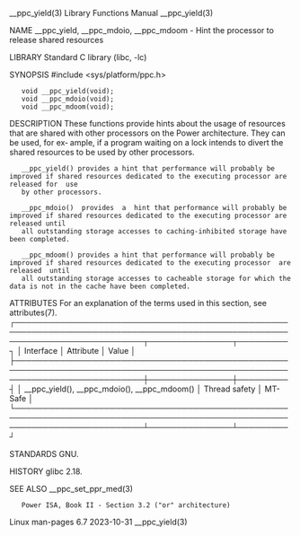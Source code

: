 __ppc_yield(3)							   Library Functions Manual							__ppc_yield(3)

NAME
       __ppc_yield, __ppc_mdoio, __ppc_mdoom - Hint the processor to release shared resources

LIBRARY
       Standard C library (libc, -lc)

SYNOPSIS
       #include <sys/platform/ppc.h>

       void __ppc_yield(void);
       void __ppc_mdoio(void);
       void __ppc_mdoom(void);

DESCRIPTION
       These  functions provide hints about the usage of resources that are shared with other processors on the Power architecture.  They can be used, for ex‐
       ample, if a program waiting on a lock intends to divert the shared resources to be used by other processors.

       __ppc_yield() provides a hint that performance will probably be improved if shared resources dedicated to the executing processor are released for  use
       by other processors.

       __ppc_mdoio()  provides	a  hint that performance will probably be improved if shared resources dedicated to the executing processor are released until
       all outstanding storage accesses to caching-inhibited storage have been completed.

       __ppc_mdoom() provides a hint that performance will probably be improved if shared resources dedicated to the executing processor  are  released	 until
       all outstanding storage accesses to cacheable storage for which the data is not in the cache have been completed.

ATTRIBUTES
       For an explanation of the terms used in this section, see attributes(7).
       ┌───────────────────────────────────────────────────────────────────────────────────────────────────────────────────────────┬───────────────┬─────────┐
       │ Interface														   │ Attribute	   │ Value   │
       ├───────────────────────────────────────────────────────────────────────────────────────────────────────────────────────────┼───────────────┼─────────┤
       │ __ppc_yield(), __ppc_mdoio(), __ppc_mdoom()										   │ Thread safety │ MT-Safe │
       └───────────────────────────────────────────────────────────────────────────────────────────────────────────────────────────┴───────────────┴─────────┘

STANDARDS
       GNU.

HISTORY
       glibc 2.18.

SEE ALSO
       __ppc_set_ppr_med(3)

       Power ISA, Book II - Section 3.2 ("or" architecture)

Linux man-pages 6.7							  2023-10-31								__ppc_yield(3)
